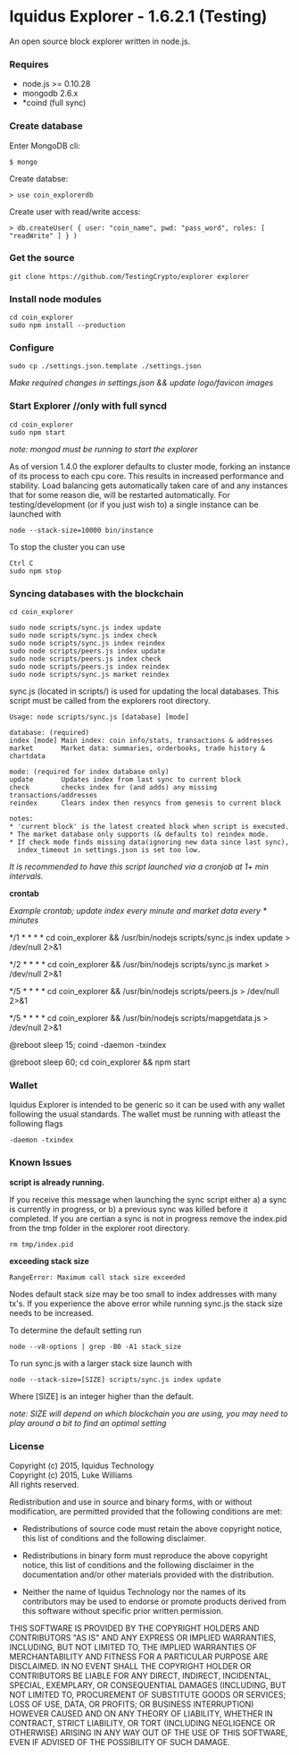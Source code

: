 Iquidus Explorer - 1.6.2.1 (Testing)
================

An open source block explorer written in node.js.

### Requires

*  node.js >= 0.10.28
*  mongodb 2.6.x
*  *coind (full sync)

### Create database

Enter MongoDB cli:

    $ mongo

Create databse:

    > use coin_explorerdb

Create user with read/write access:

    > db.createUser( { user: "coin_name", pwd: "pass_word", roles: [ "readWrite" ] } )

### Get the source

    git clone https://github.com/TestingCrypto/explorer explorer

### Install node modules

    cd coin_explorer
    sudo npm install --production

### Configure

    sudo cp ./settings.json.template ./settings.json

*Make required changes in settings.json && update logo/favicon images*

### Start Explorer //only with full syncd

    cd coin_explorer
    sudo npm start

*note: mongod must be running to start the explorer*

As of version 1.4.0 the explorer defaults to cluster mode, forking an instance of its process to each cpu core. This results in increased performance and stability. Load balancing gets automatically taken care of and any instances that for some reason die, will be restarted automatically. For testing/development (or if you just wish to) a single instance can be launched with

    node --stack-size=10000 bin/instance

To stop the cluster you can use

    Ctrl C
    sudo npm stop

### Syncing databases with the blockchain

    cd coin_explorer
    
    sudo node scripts/sync.js index update
    sudo node scripts/sync.js index check
    sudo node scripts/sync.js index reindex    
    sudo node scripts/peers.js index update
    sudo node scripts/peers.js index check
    sudo node scripts/peers.js index reindex
    sudo node scripts/sync.js market reindex

sync.js (located in scripts/) is used for updating the local databases. This script must be called from the explorers root directory.

    Usage: node scripts/sync.js [database] [mode]

    database: (required)
    index [mode] Main index: coin info/stats, transactions & addresses
    market       Market data: summaries, orderbooks, trade history & chartdata

    mode: (required for index database only)
    update       Updates index from last sync to current block
    check        checks index for (and adds) any missing transactions/addresses
    reindex      Clears index then resyncs from genesis to current block

    notes:
    * 'current block' is the latest created block when script is executed.
    * The market database only supports (& defaults to) reindex mode.
    * If check mode finds missing data(ignoring new data since last sync),
      index_timeout in settings.json is set too low.


*It is recommended to have this script launched via a cronjob at 1+ min intervals.*

**crontab**


*Example crontab; update index every minute and market data every * minutes*

*/1 * * * * cd coin_explorer && /usr/bin/nodejs scripts/sync.js index update > /dev/null 2>&1

*/2 * * * * cd coin_explorer && /usr/bin/nodejs scripts/sync.js market > /dev/null 2>&1

*/5 * * * * cd coin_explorer && /usr/bin/nodejs scripts/peers.js > /dev/null 2>&1

*/5 * * * * cd coin_explorer && /usr/bin/nodejs scripts/mapgetdata.js > /dev/null 2>&1

@reboot sleep 15; coind -daemon -txindex

@reboot sleep 60; cd coin_explorer && npm start


### Wallet

Iquidus Explorer is intended to be generic so it can be used with any wallet following the usual standards. The wallet must be running with atleast the following flags

    -daemon -txindex

### Known Issues

**script is already running.**

If you receive this message when launching the sync script either a) a sync is currently in progress, or b) a previous sync was killed before it completed. If you are certian a sync is not in progress remove the index.pid from the tmp folder in the explorer root directory.

    rm tmp/index.pid

**exceeding stack size**

    RangeError: Maximum call stack size exceeded

Nodes default stack size may be too small to index addresses with many tx's. If you experience the above error while running sync.js the stack size needs to be increased.

To determine the default setting run

    node --v8-options | grep -B0 -A1 stack_size

To run sync.js with a larger stack size launch with

    node --stack-size=[SIZE] scripts/sync.js index update

Where [SIZE] is an integer higher than the default.

*note: SIZE will depend on which blockchain you are using, you may need to play around a bit to find an optimal setting*

### License

Copyright (c) 2015, Iquidus Technology  
Copyright (c) 2015, Luke Williams  
All rights reserved.

Redistribution and use in source and binary forms, with or without
modification, are permitted provided that the following conditions are met:

* Redistributions of source code must retain the above copyright notice, this
  list of conditions and the following disclaimer.

* Redistributions in binary form must reproduce the above copyright notice,
  this list of conditions and the following disclaimer in the documentation
  and/or other materials provided with the distribution.

* Neither the name of Iquidus Technology nor the names of its
  contributors may be used to endorse or promote products derived from
  this software without specific prior written permission.

THIS SOFTWARE IS PROVIDED BY THE COPYRIGHT HOLDERS AND CONTRIBUTORS "AS IS"
AND ANY EXPRESS OR IMPLIED WARRANTIES, INCLUDING, BUT NOT LIMITED TO, THE
IMPLIED WARRANTIES OF MERCHANTABILITY AND FITNESS FOR A PARTICULAR PURPOSE ARE
DISCLAIMED. IN NO EVENT SHALL THE COPYRIGHT HOLDER OR CONTRIBUTORS BE LIABLE
FOR ANY DIRECT, INDIRECT, INCIDENTAL, SPECIAL, EXEMPLARY, OR CONSEQUENTIAL
DAMAGES (INCLUDING, BUT NOT LIMITED TO, PROCUREMENT OF SUBSTITUTE GOODS OR
SERVICES; LOSS OF USE, DATA, OR PROFITS; OR BUSINESS INTERRUPTION) HOWEVER
CAUSED AND ON ANY THEORY OF LIABILITY, WHETHER IN CONTRACT, STRICT LIABILITY,
OR TORT (INCLUDING NEGLIGENCE OR OTHERWISE) ARISING IN ANY WAY OUT OF THE USE
OF THIS SOFTWARE, EVEN IF ADVISED OF THE POSSIBILITY OF SUCH DAMAGE.

